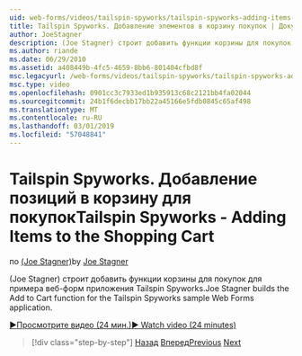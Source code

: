 ```yaml
---
uid: web-forms/videos/tailspin-spyworks/tailspin-spyworks-adding-items-to-the-shopping-cart
title: Tailspin Spyworks. Добавление элементов в корзину покупок | Документация Майкрософт
author: JoeStagner
description: (Joe Stagner) строит добавить функции корзины для покупок для примера веб-форм приложения Tailspin Spyworks.
ms.author: riande
ms.date: 06/29/2010
ms.assetid: a408449b-4fc5-4659-8bb6-801404cfbd8f
msc.legacyurl: /web-forms/videos/tailspin-spyworks/tailspin-spyworks-adding-items-to-the-shopping-cart
msc.type: video
ms.openlocfilehash: 0901cc3c7933ed1b935913c68c2121bb4fa02044
ms.sourcegitcommit: 24b1f6decbb17bb22a45166e5fdb0845c65af498
ms.translationtype: MT
ms.contentlocale: ru-RU
ms.lasthandoff: 03/01/2019
ms.locfileid: "57048841"
---
```

<a name="tailspin-spyworks---adding-items-to-the-shopping-cart"></a><span data-ttu-id="119f7-103">Tailspin Spyworks. Добавление позиций в корзину для покупок</span><span class="sxs-lookup"><span data-stu-id="119f7-103">Tailspin Spyworks - Adding Items to the Shopping Cart</span></span>
====================
<span data-ttu-id="119f7-104">по [(Joe Stagner)](https://github.com/JoeStagner)</span><span class="sxs-lookup"><span data-stu-id="119f7-104">by [Joe Stagner](https://github.com/JoeStagner)</span></span>

<span data-ttu-id="119f7-105">(Joe Stagner) строит добавить функции корзины для покупок для примера веб-форм приложения Tailspin Spyworks.</span><span class="sxs-lookup"><span data-stu-id="119f7-105">Joe Stagner builds the Add to Cart function for the Tailspin Spyworks sample Web Forms application.</span></span>

[<span data-ttu-id="119f7-106">&#9654;Просмотрите видео (24 мин.)</span><span class="sxs-lookup"><span data-stu-id="119f7-106">&#9654; Watch video (24 minutes)</span></span>](https://channel9.msdn.com/Blogs/ASP-NET-Site-Videos/tailspin-spyworks-adding-items-to-the-shopping-cart)

> [!div class="step-by-step"]
> <span data-ttu-id="119f7-107">[Назад](tailspin-spyworks-display-per-product-details.md)
> [Вперед](tailspin-spyworks-display-shopping-cart.md)</span><span class="sxs-lookup"><span data-stu-id="119f7-107">[Previous](tailspin-spyworks-display-per-product-details.md)
[Next](tailspin-spyworks-display-shopping-cart.md)</span></span>
